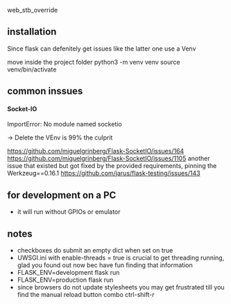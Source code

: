 web_stb_override

## installation
Since flask can defenitely get issues like the latter one 
use a Venv

move inside the project folder
python3 -m venv venv
source venv/bin/activate


## common inssues
#### Socket-IO
ImportError: No module named socketio

 -> Delete the VEnv is 99% the culprit

https://github.com/miguelgrinberg/Flask-SocketIO/issues/164
https://github.com/miguelgrinberg/Flask-SocketIO/issues/1105
another issue that existed but got fixed by the provided requirements, pinning the Werkzeug==0.16.1 
https://github.com/jarus/flask-testing/issues/143

## for development on a PC
- it will run without GPIOs or emulator

## notes
- checkboxes do submit an empty dict when set on true
- UWSGI.ini with enable-threads = true is crucial to get threading running, 
    glad you found out now bec have fun finding that information
- FLASK_ENV=development flask run
- FLASK_ENV=production flask run
- since browsers do not update stylesheets you may get frustrated till you find the manual reload button combo ctrl-shift-r